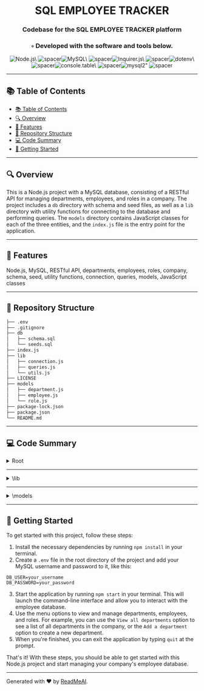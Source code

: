 
  <div align="center">
  <h1 align="center">SQL EMPLOYEE TRACKER</h1>
  <h3>Codebase for the SQL EMPLOYEE TRACKER platform</h3>
  <h3>◦ Developed with the software and tools below.</h3>
  <p align="center"><img src="https://img.shields.io/badge/-Node.js-004E89?logo=Node.js&style=for-the-badge" alt='Node.js\' />
<img src="https://via.placeholder.com/1/0000/00000000" alt="spacer" /><img src="https://img.shields.io/badge/-MySQL-004E89?logo=MySQL&style=for-the-badge" alt='MySQL\' />
<img src="https://via.placeholder.com/1/0000/00000000" alt="spacer" /><img src="https://img.shields.io/badge/-Inquirer.js-004E89?logo=Inquirer.js&style=for-the-badge" alt='Inquirer.js\' />
<img src="https://via.placeholder.com/1/0000/00000000" alt="spacer" /><img src="https://img.shields.io/badge/-dotenv-004E89?logo=dotenv&style=for-the-badge" alt='dotenv\' />
<img src="https://via.placeholder.com/1/0000/00000000" alt="spacer" /><img src="https://img.shields.io/badge/-console.table-004E89?logo=console.table&style=for-the-badge" alt='console.table\' />
<img src="https://via.placeholder.com/1/0000/00000000" alt="spacer" /><img src="https://img.shields.io/badge/-mysql2-004E89?logo=mysql2&style=for-the-badge" alt='mysql2"' />
<img src="https://via.placeholder.com/1/0000/00000000" alt="spacer" />
  </p>
  </div>
  
  ---
  ## 📚 Table of Contents
  - [📚 Table of Contents](#-table-of-contents)
  - [🔍 Overview](#-overview)
  - [🌟 Features](#-features)
  - [📁 Repository Structure](#-repository-structure)
  - [💻 Code Summary](#-code-summary)
  - [🚀 Getting Started](#-getting-started)
  
  ---
  
  
  ## 🔍 Overview

 This is a Node.js project with a MySQL database, consisting of a RESTful API for managing departments, employees, and roles in a company. The project includes a `db` directory with schema and seed files, as well as a `lib` directory with utility functions for connecting to the database and performing queries. The `models` directory contains JavaScript classes for each of the three entities, and the `index.js` file is the entry point for the application.

---

## 🌟 Features

 Node.js, MySQL, RESTful API, departments, employees, roles, company, schema, seed, utility functions, connection, queries, models, JavaScript classes

---

## 📁 Repository Structure

```sh
├── .env
├── .gitignore
├── db
│   ├── schema.sql
│   └── seeds.sql
├── index.js
├── lib
│   ├── connection.js
│   ├── queries.js
│   └── utils.js
├── LICENSE
├── models
│   ├── department.js
│   ├── employee.js
│   └── role.js
├── package-lock.json
├── package.json
└── README.md

```

---

## 💻 Code Summary

<details><summary>Root</summary>

| File | Summary |
| ---- | ------- |
| index.js |  The code is a command-line interface (CLI) application that allows users to interact with a database of employee data, including viewing departments, roles, and employees, adding new departments, roles, and employees, and updating employee roles. |

</details>

---

<details><summary>\lib</summary>

| File | Summary |
| ---- | ------- |
| connection.js |  The code creates a connection pool for a MySQL database using the `mysql2` package and exports it as a promise. |
| queries.js |  The code defines a module that provides functions for performing SQL queries on a database, including getting all departments, roles, and employees, adding new departments, roles, and employees, and updating employee roles. |
| utils.js |  The code defines two functions, `promptUser` and `promptInput`, which use the `inquirer` library to prompt users for input in a list or input format, respectively. |

</details>

---

<details><summary>\models</summary>

| File | Summary |
| ---- | ------- |
| department.js |  The code defines a module that exports functions to interact with a database using the `pool` connection. |
| employee.js |  The code defines a module that exports functions to interact with a database using the `pool` constant, which is initialized with the `require()` function. |
| role.js |  The code defines a module that exports functions to interact with a database using the `pool` connection. |

</details>

---

## 🚀 Getting Started

 To get started with this project, follow these steps:<br>
1. Install the necessary dependencies by running `npm install` in your terminal.
2. Create a `.env` file in the root directory of the project and add your MySQL username and password to it, like this:
```
DB_USER=your_username
DB_PASSWORD=your_password
```
3. Start the application by running `npm start` in your terminal. This will launch the command-line interface and allow you to interact with the employee database.
4. Use the menu options to view and manage departments, employees, and roles. For example, you can use the `View all departments` option to see a list of all departments in the company, or the `Add a department` option to create a new department.
5. When you're finished, you can exit the application by typing `quit` at the prompt.

That's it! With these steps, you should be able to get started with this Node.js project and start managing your company's employee database.

---

Generated with ❤️ by [ReadMeAI](https://www.readmeai.co/).
